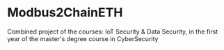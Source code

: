 # Modbus2ChainETH
Combined project of the courses: IoT Security &amp; Data Security, in the first year of the master's degree course in CyberSecurity
